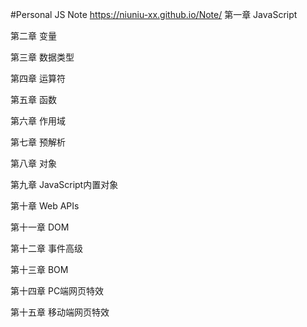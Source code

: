 #Personal JS Note
https://niuniu-xx.github.io/Note/
第一章 JavaScript

第二章 变量

第三章  数据类型

第四章  运算符

第五章  函数

第六章 作用域

第七章  预解析

第八章 对象

第九章 JavaScript内置对象

第十章 Web APIs

第十一章 DOM

第十二章 事件高级

第十三章 BOM

第十四章 PC端网页特效

第十五章 移动端网页特效
